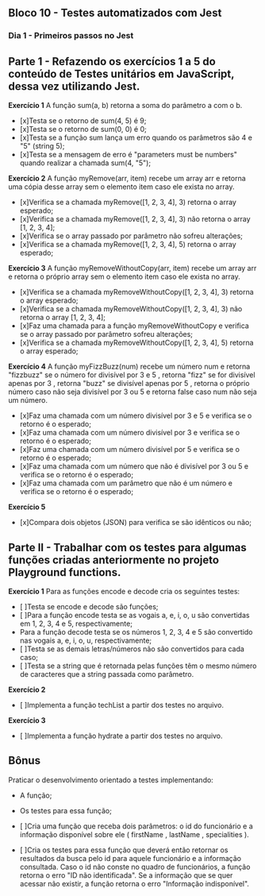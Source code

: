 ## Bloco 10 - Testes automatizados com Jest
### Dia 1 - Primeiros passos no Jest

## Parte 1 - Refazendo os exercícios 1 a 5 do conteúdo de Testes unitários em JavaScript, dessa vez utilizando Jest.

**Exercício 1**
A função sum(a, b) retorna a soma do parâmetro a com o b.
- [x]Testa se o retorno de sum(4, 5) é 9;
- [x]Testa se o retorno de sum(0, 0) é 0;
- [x]Testa se a função sum lança um erro quando os parâmetros são 4 e "5" (string 5);
- [x]Testa se a mensagem de erro é "parameters must be numbers" quando realizar a chamada sum(4, "5");

**Exercício 2**
A função myRemove(arr, item) recebe um array arr e retorna uma cópia desse array sem o elemento item caso ele exista no array.
- [x]Verifica se a chamada myRemove([1, 2, 3, 4], 3) retorna o array esperado;
- [x]Verifica se a chamada myRemove([1, 2, 3, 4], 3) não retorna o array [1, 2, 3, 4];
- [x]Verifica se o array passado por parâmetro não sofreu alterações;
- [x]Verifica se a chamada myRemove([1, 2, 3, 4], 5) retorna o array esperado;

**Exercício 3**
A função myRemoveWithoutCopy(arr, item) recebe um array arr e retorna o próprio array sem o elemento item caso ele exista no array.
- [x]Verifica se a chamada myRemoveWithoutCopy([1, 2, 3, 4], 3) retorna o array esperado;
- [x]Verifica se a chamada myRemoveWithoutCopy([1, 2, 3, 4], 3) não retorna o array [1, 2, 3, 4];
- [x]Faz uma chamada para a função myRemoveWithoutCopy e verifica se o array passado por parâmetro sofreu alterações;
- [x]Verifica se a chamada myRemoveWithoutCopy([1, 2, 3, 4], 5) retorna o array esperado;

**Exercício 4**
A função myFizzBuzz(num) recebe um número num e retorna "fizzbuzz" se o número for divisível por 3 e 5 , retorna "fizz" se for divisível apenas por 3 , retorna "buzz" se divisível apenas por 5 , retorna o próprio número caso não seja divisível por 3 ou 5 e retorna false caso num não seja um número.
- [x]Faz uma chamada com um número divisível por 3 e 5 e verifica se o retorno é o esperado;
- [x]Faz uma chamada com um número divisível por 3 e verifica se o retorno é o esperado;
- [x]Faz uma chamada com um número divisível por 5 e verifica se o retorno é o esperado;
- [x]Faz uma chamada com um número que não é divisível por 3 ou 5 e verifica se o retorno é o esperado;
- [x]Faz uma chamada com um parâmetro que não é um número e verifica se o retorno é o esperado;

**Exercício 5**
- [x]Compara dois objetos (JSON) para verifica se são idênticos ou não;

## Parte II - Trabalhar com os testes para algumas funções criadas anteriormente no projeto Playground functions.

**Exercício 1**
Para as funções encode e decode cria os seguintes testes:
- [ ]Testa se encode e decode são funções;
- [ ]Para a função encode testa se as vogais a, e, i, o, u são convertidas em 1, 2, 3, 4 e 5, respectivamente;
- Para a função decode testa se os números 1, 2, 3, 4 e 5 são convertido nas vogais a, e, i, o, u, respectivamente;
- [ ]Testa se as demais letras/números não são convertidos para cada caso;
- [ ]Testa se a string que é retornada pelas funções têm o mesmo número de caracteres que a string passada como parâmetro.

**Exercício 2**
- [ ]Implementa a função techList a partir dos testes no arquivo. 

**Exercício 3**
- [ ]Implementa a função hydrate a partir dos testes no arquivo.

## Bônus
Praticar o desenvolvimento orientado a testes implementando:
- A função;
- Os testes para essa função;

- [ ]Cria uma função que receba dois parâmetros: o id do funcionário e a informação disponível sobre ele ( firstName , lastName , specialities ). 
- [ ]Cria os testes para essa função que deverá então retornar os resultados da busca pelo id para aquele funcionário e a informação consultada. Caso o id não conste no quadro de funcionários, a função retorna o erro "ID não identificada". Se a informação que se quer acessar não existir, a função retorna o erro "Informação indisponível".
